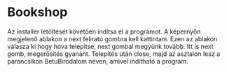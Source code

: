 # Bookshop

Az installer letöltését követően indítsa el a programot.
A képernyőn megjelenő ablakon a next feliratú gombra kell kattintani.
Ezen az ablakon válasza ki hogy hova telepítse, next gombal megyünk tovább.
Itt is next gomb, megerősítés gyanánt.
Telepítés után close, majd az asztalon lesz a parancsikon BetuBirodalom néven, amivel indítható a program.
